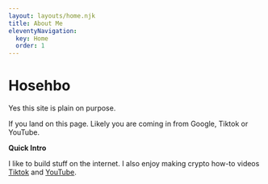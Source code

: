 ```yaml
---
layout: layouts/home.njk
title: About Me
eleventyNavigation:
  key: Home
  order: 1
---
```


# Hosehbo
Yes this site is plain on purpose.

If you land on this page. Likely you are coming in from Google, Tiktok or YouTube.

**Quick Intro**

I like to build stuff on the internet. I also enjoy making crypto how-to videos [Tiktok](https://www.tiktok.com/@bossleelah?) and [YouTube](https://www.youtube.com/channel/UCYZEakRmAdZ_NRpnW0RzPVQ?app=desktop&sub_confirmation=1).

